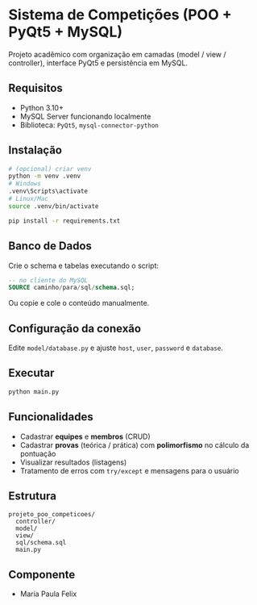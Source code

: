 # Sistema de Competições (POO + PyQt5 + MySQL)

Projeto acadêmico com organização em camadas (model / view / controller), interface PyQt5 e persistência em MySQL.

## Requisitos
- Python 3.10+
- MySQL Server funcionando localmente
- Biblioteca: `PyQt5`, `mysql-connector-python`

## Instalação
```bash
# (opcional) criar venv
python -m venv .venv
# Windows
.venv\Scripts\activate
# Linux/Mac
source .venv/bin/activate

pip install -r requirements.txt
```

## Banco de Dados
Crie o schema e tabelas executando o script:
```sql
-- no cliente do MySQL
SOURCE caminho/para/sql/schema.sql;
```
Ou copie e cole o conteúdo manualmente.

## Configuração da conexão
Edite `model/database.py` e ajuste `host`, `user`, `password` e `database`.

## Executar
```bash
python main.py
```

## Funcionalidades
- Cadastrar **equipes** e **membros** (CRUD)
- Cadastrar **provas** (teórica / prática) com **polimorfismo** no cálculo da pontuação
- Visualizar resultados (listagens)
- Tratamento de erros com `try/except` e mensagens para o usuário

## Estrutura
```
projeto_poo_competicoes/
  controller/
  model/
  view/
  sql/schema.sql
  main.py
```
## Componente
- Maria Paula Felix